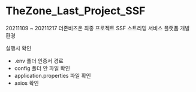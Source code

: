 # TheZone_Last_Project_SSF
20211109 ~ 20211217 더존비즈온 최종 프로젝트 SSF 스트리밍 서비스 플랫폼 개발 환경

실행시 확인

- .env 폴더 인증서 경로
- config 폴더 안 파일 확인
- application.properties 파일 확인
- axios 확인
